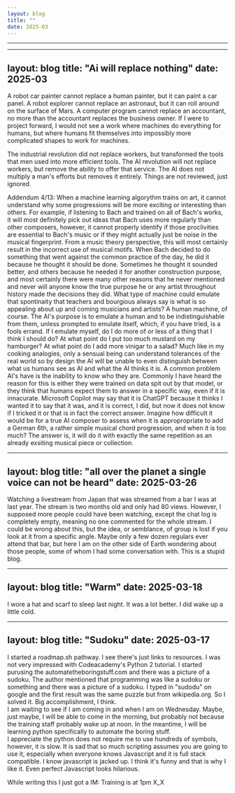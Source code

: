 ```yaml
---
layout: blog
title: ""
date: 2025-03
---
```

---------------
---
layout: blog
title: "Ai will replace nothing"
date: 2025-03
---
A robot car painter cannot replace a human painter, but it can paint a car panel.  A robot explorer cannot replace an astronaut, but it can roll around on the surface of Mars.  A computer program cannot replace an accountant, no more than the accountant replaces the business owner.  If I were to project forward, I would not see a work where machines do everything for humans, but where humans fit themselves into impossibly more complicated shapes to work for machines.  

The industrial revolution did not replace workers, but transformed the tools that men used into more efficient tools.  The AI revolution will not replace workers, but remove the ability to offer that service.  The AI does not multiply a man's efforts but removes it entirely.  Things are not reviewed, just ignored.

Addendum 4/13:  When a machine learning algorythm trains on art, it cannot understand why some progressions will be more exciting or interesting than others.  For example, if listening to Bach and trained on all of Bach's works, it will most definitely pick out ideas that Bach uses more regularly than other composers, however, it cannot properly identify if those proclivities are essential to Bach's music or if they might actually just be noise in the musical fingerprint.  From a music theory perspective, this will most certainly result in the incorrect use of musical motifs.  When Bach decided to do something that went against the common practice of the day, he did it because he thought it should be done.  Sometimes he thought it sounded better, and others because he needed it for another construction purpose, and most certainly there were many other reasons that he never mentioned and never will anyone know the true purpose he or any artist throughout history made the decisions they did.  What type of machine could emulate that spontinaity that teachers and bourgious always say is what is so appealing about up and coming musicians and artists?  A human machine, of course.  The AI's purpose is to emulate a human and to be indistinguishable from them, unless prompted to emulate itself, which, if you have tried, is a fools errand.  If I emulate myself, do I do more of or less of a thing that I think I should do?  At what point do I put too much mustard on my hamburger?   At what point do I add more vinigar to a salad?  Much like in my cooking analogies, only a sensual being can understand tolerances of the real world so by design the AI will be unable to even distinguish between what us humans see as AI and what the AI thinks it is.  A common problem AI's have is the inability to know who they are.  Commonly I have heard the reason for this is either they were trained on data spit out by that model, or they think that humans expect them to answer in a specific way, even if it is innacurate.  Microsoft Copilot may say that it is ChatGPT because it thinks I wanted it to say that it was, and it is correct, I did, but now it does not know if I tricked it or that is in fact the correct answer.  Imagine how difficult it would be for a true AI composer to assess when it is appropropriate to add a German 6th, a rather simple musical chord progression, and when it is too much?  The answer is, it will do it with exactly the same repetition as an already exsiting musical piece or collection.

---
layout: blog
title: "all over the planet a single voice can not be heard"
date: 2025-03-26
---
Watching a livestream from Japan that was streamed from a bar I was at last year.  The stream is two months old and only had 80 views.  However, I supposed more people could have been watching, except the chat log is completely empty, meaning no one commented for the whole stream.  I could be wrong about this, but the idea, or semblance, of group is lost if you look at it from a specific angle.  Maybe only a few dozen regulars ever attend that bar, but here I am on the other side of Earth wondering about those people, some of whom I had some conversation with.  This is a stupid blog.

---
layout: blog
title: "Warm"
date: 2025-03-18
---
I wore a hat and scarf to sleep last night.  It was a lot better.  I did wake up a little cold.

---
layout: blog
title: "Sudoku"
date: 2025-03-17
---
I started a roadmap.sh pathway.  I see there's just links to resources.  I was not very impressed with Codeacademy's Python 2 tutorial.
I started purusing the automatetheboringstuff.com and there was a picture of a sudoku.  The author mentioned that programming was like a sudoku or something and there was a picture of a sudoku.  I typed in "sudodu" on google and the first result was the same puzzle but from wikipedia.org.  So I solved it.  Big accomplishment, I think.  
I am waiting to see if I am coming in and when I am on Wednesday.  Maybe, just maybe, I will be able to come in the morning, but probably not because the training staff probably wake up at noon.  In the meantime, I will be learning python specifically to automate the boring stuff.  
I appreciate the python does not require me to use hundreds of symbols, however, it is slow.  It is sad that so much scripting assumes you are going to use it, especially when everyone knows Javascript and it is full stack compatible.  I know javascript is jacked up.  I think it's funny and that is why I like it.  Even perfect Javascript looks hilarious.

While writing this I just got a IM:  Training is at 1pm X_X
